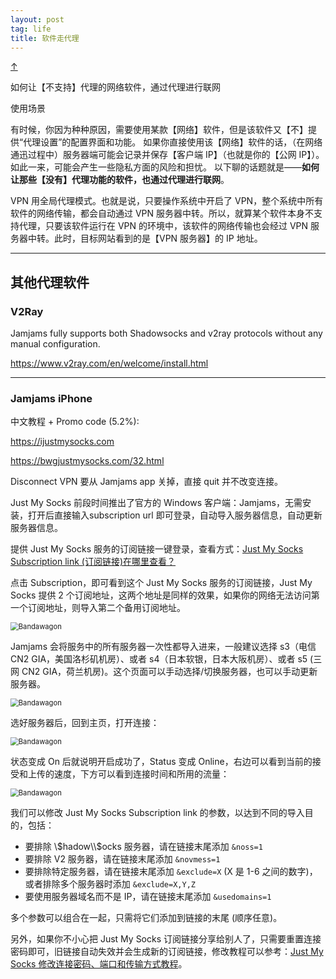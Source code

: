 ```yaml
---
layout: post
tag: life
title: 软件走代理
---
```


<a class="top-link hide" href="#" id="js-top">↑</a>

如何让【不支持】代理的网络软件，通过代理进行联网

使用场景

有时候，你因为种种原因，需要使用某款【网络】软件，但是该软件又【不】提供“代理设置”的配置界面和功能。
如果你直接使用该【网络】软件的话，（在网络通迅过程中）服务器端可能会记录并保存【客户端 IP】（也就是你的【公网 IP】）。如此一来，可能会产生一些隐私方面的风险和担忧。
以下聊的话题就是——**如何让那些【没有】代理功能的软件，也通过代理进行联网**。

VPN 用全局代理模式。也就是说，只要操作系统中开启了 VPN，整个系统中所有软件的网络传输，都会自动通过 VPN 服务器中转。所以，就算某个软件本身不支持代理，只要该软件运行在 VPN 的环境中，该软件的网络传输也会经过 VPN 服务器中转。此时，目标网站看到的是【VPN 服务器】的 IP 地址。

___

## 其他代理软件

### V2Ray

Jamjams fully supports both Shadowsocks and v2ray protocols without any manual configuration.

<https://www.v2ray.com/en/welcome/install.html>

___

### Jamjams iPhone

中文教程 + Promo code (5.2%): 

<https://ijustmysocks.com>

<https://bwgjustmysocks.com/32.html>

Disconnect VPN 要从 Jamjams app 关掉，直接 quit 并不改变连接。

Just My Socks 前段时间推出了官方的 Windows 客户端：Jamjams，无需安装，打开后直接输入subscription url 即可登录，自动导入服务器信息，自动更新服务器信息。

提供 Just My Socks 服务的订阅链接一键登录，查看方式：[Just My Socks Subscription link (订阅链接)在哪里查看？](https://ijustmysocks.com/413.html)

点击 Subscription，即可看到这个 Just My Socks 服务的订阅链接，Just My Socks 提供 2 个订阅地址，这两个地址是同样的效果，如果你的网络无法访问第一个订阅地址，则导入第二个备用订阅地址。

<img src="{{site.baseurl}}/images/just-my-socks-subscription.jpg" alt="Bandawagon" style="display: block; margin-right: auto; margin-left: auto; zoom:80%;" />

Jamjams 会将服务中的所有服务器一次性都导入进来，一般建议选择 s3（电信 CN2 GIA，美国洛杉矶机房）、或者 s4（日本软银，日本大阪机房）、或者 s5 (三网 CN2 GIA，荷兰机房)。这个页面可以手动选择/切换服务器，也可以手动更新服务器。

<img src="{{site.baseurl}}/images/jamjams-tutorial-2.png" alt="Bandawagon" style="display: block; margin-right: auto; margin-left: auto; zoom:80%;" />

选好服务器后，回到主页，打开连接：

<img src="{{site.baseurl}}/images/jamjams-tutorial-3.png" alt="Bandawagon" style="display: block; margin-right: auto; margin-left: auto; zoom:80%;" />

状态变成 On 后就说明开启成功了，Status 变成 Online，右边可以看到当前的接受和上传的速度，下方可以看到连接时间和所用的流量：

<img src="{{site.baseurl}}/images/jamjams-tutorial-4.png" alt="Bandawagon" style="display: block; margin-right: auto; margin-left: auto; zoom:80%;" />



我们可以修改 Just My Socks Subscription link 的参数，以达到不同的导入目的，包括：

- 要排除 \\$hadow\\$ocks 服务器，请在链接末尾添加 `&noss=1`
- 要排除 V2 服务器，请在链接末尾添加 `&novmess=1`
- 要排除特定服务器，请在链接末尾添加 `&exclude=X` (X 是 1-6 之间的数字)，或者排除多个服务器时添加 `&exclude=X,Y,Z`
- 要使用服务器域名而不是 IP，请在链接末尾添加 `&usedomains=1`

多个参数可以组合在一起，只需将它们添加到链接的末尾 (顺序任意)。

另外，如果你不小心把 Just My Socks 订阅链接分享给别人了，只需要重置连接密码即可，旧链接自动失效并会生成新的订阅链接，修改教程可以参考：[Just My Socks 修改连接密码、端口和传输方式教程](https://ijustmysocks.com/71.html)。









